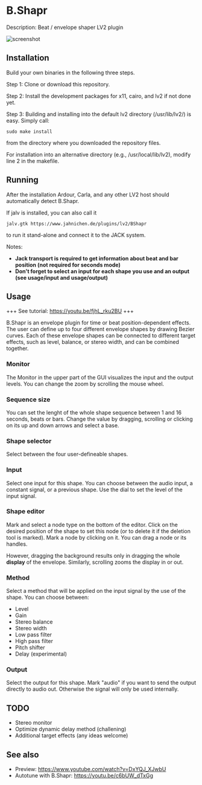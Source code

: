 # B.Shapr
Description: Beat / envelope shaper LV2 plugin

![screenshot](https://raw.githubusercontent.com/sjaehn/BShapr/master/screenshot.png "Screenshot from B.Shapr")


## Installation

Build your own binaries in the following three steps.

Step 1: Clone or download this repository.

Step 2: Install the development packages for x11, cairo, and lv2 if not done yet.

Step 3: Building and installing into the default lv2 directory (/usr/lib/lv2/) is easy. Simply call:

```
sudo make install
```

from the directory where you downloaded the repository files.

For installation into an alternative directory (e.g., /usr/local/lib/lv2), modify line 2 in the makefile.

## Running

After the installation Ardour, Carla, and any other LV2 host should automatically detect B.Shapr.

If jalv is installed, you can also call it

```
jalv.gtk https://www.jahnichen.de/plugins/lv2/BShapr
```

to run it stand-alone and connect it to the JACK system.

Notes:

* **Jack transport is required to get information about beat and bar position (not required for seconds mode)**
* **Don't forget to select an input for each shape you use and an output (see usage/input and usage/output)**

## Usage

+++ See tutorial: https://youtu.be/fjhL_rku2BU +++

B.Shapr is an envelope plugin for time or beat position-dependent effects.
The user can define up to four different envelope shapes by drawing Bezier curves. Each of these envelope
shapes can be connected to different target effects, such as level, balance, or stereo width, and can be
combined together.

### Monitor

The Monitor in the upper part of the GUI visualizes the input and the output levels. You can change the zoom
by scrolling the mouse wheel.

### Sequence size

You can set the lenght of the whole shape sequence between 1 and 16 seconds, beats or bars. Change the value
by dragging, scrolling or clicking on its up and down arrows and select a base.

### Shape selector

Select between the four user-defineable shapes.

### Input

Select one input for this shape. You can choose between the audio input, a constant signal, or a previous shape.
Use the dial to set the level of the input signal.

### Shape editor

Mark and select a node type on the bottom of the editor. Click on the desired position of the shape to set
this node (or to delete it if the deletion tool is marked). Mark a node by clicking on it. You can drag a node
or its handles.

However, dragging the background results only in dragging the whole **display** of the envelope. Similarly,
scrolling zooms the display in or out.

### Method

Select a method that will be applied on the input signal by the use of the shape. You can choose between:

* Level
* Gain
* Stereo balance
* Stereo width
* Low pass filter
* High pass filter
* Pitch shifter
* Delay (experimental)

### Output

Select the output for this shape. Mark "audio" if you want to send the output directly to audio out. Otherwise
the signal will only be used internally.

## TODO

* Stereo monitor
* Optimize dynamic delay method (challening)
* Additional target effects (any ideas welcome)

## See also

* Preview: https://www.youtube.com/watch?v=DxYQJ_XJwbU
* Autotune with B.Shapr: https://youtu.be/c6bUW_dTxGg
